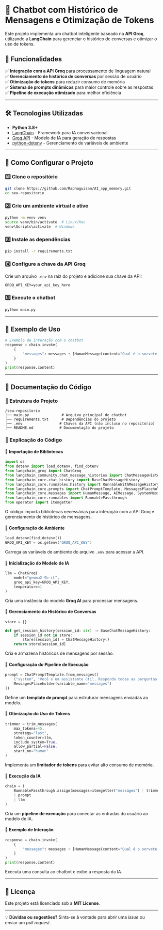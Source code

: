 # 🤖 Chatbot com Histórico de Mensagens e Otimização de Tokens

Este projeto implementa um chatbot inteligente baseado na **API Groq**, utilizando a **LangChain** para gerenciar o histórico de conversas e otimizar o uso de tokens.

## 📌 Funcionalidades

✅ **Integração com a API Groq** para processamento de linguagem natural  
✅ **Gerenciamento de histórico de conversas** por sessão de usuário  
✅ **Otimização de tokens** para reduzir consumo de memória  
✅ **Sistema de prompts dinâmicos** para maior controle sobre as respostas  
✅ **Pipeline de execução otimizado** para melhor eficiência  

---

## 🛠 Tecnologias Utilizadas

- **Python 3.8+**  
- [LangChain](https://python.langchain.com/) - Framework para IA conversacional  
- [Groq API](https://groq.com/) - Modelo de IA para geração de respostas  
- [python-dotenv](https://pypi.org/project/python-dotenv/) - Gerenciamento de variáveis de ambiente  

---

## 🚀 Como Configurar o Projeto

### 1️⃣ Clone o repositório  
```bash
git clone https://github.com/Raphaguizan/AI_app_memory.git
cd seu-repositorio
```

### 2️⃣ Crie um ambiente virtual e ative  
```bash
python -m venv venv  
source venv/bin/activate  # Linux/Mac  
venv\Scripts\activate  # Windows  
```

### 3️⃣ Instale as dependências  
```bash
pip install -r requirements.txt
```

### 4️⃣ Configure a chave da API Groq  
Crie um arquivo `.env` na raiz do projeto e adicione sua chave da API:  
```env
GROQ_API_KEY=your_api_key_here
```

### 5️⃣ Execute o chatbot  
```bash
python main.py
```

---

## 📝 Exemplo de Uso  

```python
# Exemplo de interação com o chatbot
response = chain.invoke(
    {
        "messages": messages + [HumanMessage(content="Qual é o sorvete que eu gosto?")]
    }
)
print(response.content)
```

---

## 📖 Documentação do Código

### 📂 Estrutura do Projeto
```
/seu-repositorio
│── main.py               # Arquivo principal do chatbot
│── requirements.txt      # Dependências do projeto
│── .env                 # Chaves da API (não incluso no repositório)
│── README.md            # Documentação do projeto
```

### 📜 Explicação do Código

#### 📌 Importação de Bibliotecas
```python
import os
from dotenv import load_dotenv, find_dotenv
from langchain_groq import ChatGroq
from langchain_community.chat_message_histories import ChatMessageHistory
from langchain_core.chat_history import BaseChatMessageHistory
from langchain_core.runnables.history import RunnableWithMessageHistory
from langchain_core.prompts import ChatPromptTemplate, MessagesPlaceholder
from langchain_core.messages import HumanMessage, AIMessage, SystemMessage, trim_messages
from langchain_core.runnables import RunnablePassthrough
from operator import itemgetter
```
O código importa bibliotecas necessárias para interação com a API Groq e gerenciamento de histórico de mensagens.

#### 📌 Configuração do Ambiente
```python
load_dotenv(find_dotenv())
GROQ_API_KEY = os.getenv("GROQ_API_KEY")
```
Carrega as variáveis de ambiente do arquivo `.env` para acessar a API.

#### 📌 Inicialização do Modelo de IA
```python
llm = ChatGroq(
    model="gemma2-9b-it",
    groq_api_key=GROQ_API_KEY,
    temperature=1
)
```
Cria uma instância do modelo **Groq AI** para processar mensagens.

#### 📌 Gerenciamento do Histórico de Conversas
```python
store = {}

def get_session_history(session_id: str) -> BaseChatMessageHistory:
    if session_id not in store:
        store[session_id] = ChatMessageHistory()
    return store[session_id]
```
Cria e armazena históricos de mensagens por sessão.

#### 📌 Configuração do Pipeline de Execução
```python
prompt = ChatPromptTemplate.from_messages([
    ("system", "Você é um assistente útil. Responda todas as perguntas com precisão."),
    MessagesPlaceholder(variable_name="messages")
])
```
Define um **template de prompt** para estruturar mensagens enviadas ao modelo.

#### 📌 Otimização do Uso de Tokens
```python
trimmer = trim_messages(
    max_tokens=45,
    strategy="last",
    token_counter=llm,
    include_system=True,
    allow_partial=False,
    start_on="human"
)
```
Implementa um **limitador de tokens** para evitar alto consumo de memória.

#### 📌 Execução da IA
```python
chain = (
    RunnablePassthrough.assign(messages=itemgetter("messages") | trimmer)
    | prompt
    | llm
)
```
Cria um **pipeline de execução** para conectar as entradas do usuário ao modelo de IA.

#### 📌 Exemplo de Interação
```python
response = chain.invoke(
    {
        "messages": messages + [HumanMessage(content="Qual é o sorvete que eu gosto?")]
    }
)
print(response.content)
```
Executa uma consulta ao chatbot e exibe a resposta da IA.

---

## 📜 Licença  

Este projeto está licenciado sob a **MIT License**.  

---

💡 **Dúvidas ou sugestões?** Sinta-se à vontade para abrir uma _issue_ ou enviar um _pull request_.  


